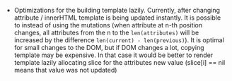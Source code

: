 * Optimizations for the building template lazily. Currently, after changing attribute / innerHTML template is being updated instantly.
It is possible to instead of using the mutations (when attribute at n-th position changes, all attributes from 
the n to the `len(attributes)` will be increased by the difference `len(current) - len(previous)`). It is optimal for small changes to the DOM,
but if DOM changes a lot, copying template may be expensive. In that case it would be better to 
render template lazily allocating slice for the attributes new value (slice[i] == nil means that value was not updated)